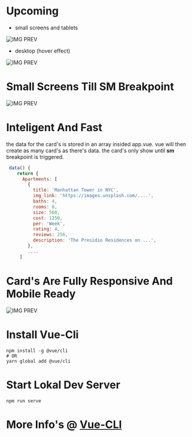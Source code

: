 # Upcoming

- small screens and tablets

![IMG PREV](https://s3.amazonaws.com/awesomescreenshot/upload/1417516/1457799/8e25534b-7d14-438a-4da3-bebecbe8d052.png?AWSAccessKeyId=AKIAJSCJQ2NM3XLFPVKA&Expires=1599003753&Signature=DPGWn00qTNgv%2BoVR8SNrhT7vUcw%3D "Cards")


- desktop (hover effect)

![IMG PREV](https://www.awesomescreenshot.com/upload/1417516/1457799/19596f81-6018-49ba-53ed-07d830aca214.png "Cards")

# Small Screens Till SM Breakpoint
![IMG PREV](https://www.awesomescreenshot.com/upload/1417516/1457799/8a25a538-3cc9-43bf-4259-3f06aa6d59a6.png "Cards")

# Inteligent And Fast
the data for the card's is stored in an array insided app.vue. vue will then create as many card's as there's data. the card's only show until **sm** breakpoint is triggered.

```javascript
 data() {
    return {
      Apartments: [
        {
          title: 'Manhattan Tower in NYC',
          img_link: 'https://images.unsplash.com/....',
          baths: 4,
          rooms: 8,
          size: 560,
          cost: 1250,
          per: 'Week',
          rating: 4,
          reviews: 256,
          description: 'The Presidio Residences on ...',
        },
        ....
     ]
```
# Card's Are Fully Responsive And Mobile Ready

![IMG PREV](https://s3.amazonaws.com/awesomescreenshot/upload/1417516/1457799/10e1acef-3c58-4441-4e8e-f73881eea543.png?AWSAccessKeyId=AKIAJSCJQ2NM3XLFPVKA&Expires=1598948943&Signature=qdazsdnEiJiLADc0O5eTybNht%2Fo%3D "Title")

# Install Vue-Cli
```
npm install -g @vue/cli
# OR
yarn global add @vue/cli
```
# Start Lokal Dev Server
```
npm run serve
```
# More Info's @ [Vue-CLI](https://cli.vuejs.org/)



